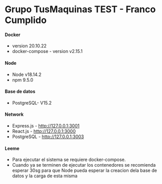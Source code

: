 # Grupo TusMaquinas TEST - Franco Cumplido

#### Docker
- version 20.10.22
- docker-compose - version v2.15.1

#### Node
- Node v18.14.2
- npm 9.5.0

#### Base de datos
- PostgreSQL- V15.2

#### Network
- Express.js - http://127.0.0.1:3001
- React.js - http://127.0.0.1:3000
- PostgreSQL - http://127.0.0.1:3003


#### Leeme
- Para ejecutar el sistema se requiere docker-compose.
- Cuando ya se terminen de ejecutar los contenedores se recomienda esperar 30sg para que Node pueda esperar la creacion dela base de datos y la carga de esta misma



